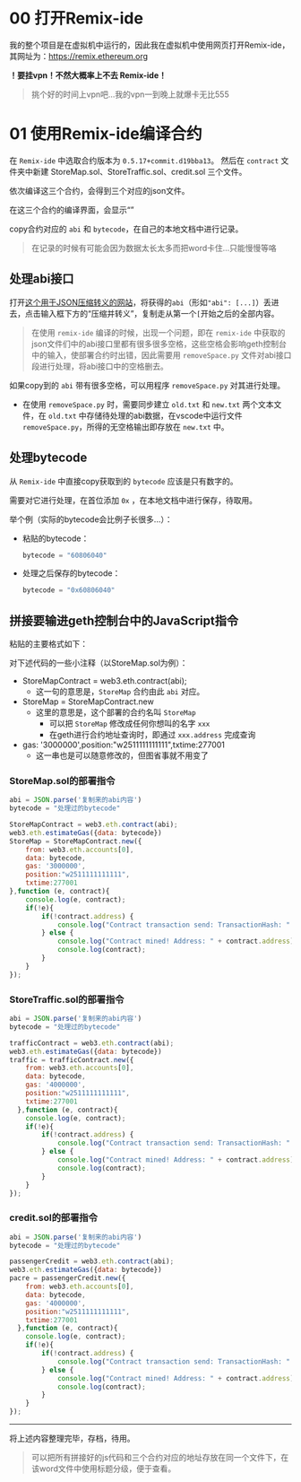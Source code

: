 # 00 打开Remix-ide

我的整个项目是在虚拟机中运行的，因此我在虚拟机中使用网页打开Remix-ide，其网址为：https://remix.ethereum.org

**！要挂vpn！不然大概率上不去 Remix-ide！**

> 挑个好的时间上vpn吧...我的vpn一到晚上就爆卡无比555

# 01 使用Remix-ide编译合约

在 `Remix-ide` 中选取合约版本为 `0.5.17+commit.d19bba13`。
然后在 `contract` 文件夹中新建 StoreMap.sol、StoreTraffic.sol、credit.sol 三个文件。

依次编译这三个合约，会得到三个对应的json文件。

在这三个合约的编译界面，会显示“”

copy合约对应的 `abi` 和 `bytecode`，在自己的本地文档中进行记录。

> 在记录的时候有可能会因为数据太长太多而把word卡住...只能慢慢等咯

## 处理abi接口

打开[这个用于JSON压缩转义的网站](https://www.bejson.com/zhuanyi/)，将获得的`abi`（形如`"abi": [...]`）丢进去，点击输入框下方的“压缩并转义”，复制走从第一个`[`开始之后的全部内容。

> 在使用 `remix-ide` 编译的时候，出现一个问题，即在 `remix-ide` 中获取的json文件们中的abi接口里都有很多很多空格，这些空格会影响geth控制台中的输入，使部署合约时出错，因此需要用 `removeSpace.py` 文件对abi接口段进行处理，将abi接口中的空格删去。

如果copy到的 `abi` 带有很多空格，可以用程序 `removeSpace.py` 对其进行处理。

* 在使用 `removeSpace.py` 时，需要同步建立 `old.txt` 和 `new.txt` 两个文本文件，在 `old.txt` 中存储待处理的abi数据，在vscode中运行文件 `removeSpace.py`，所得的无空格输出即存放在 `new.txt` 中。

## 处理bytecode

从 `Remix-ide` 中直接copy获取到的 `bytecode` 应该是只有数字的。

需要对它进行处理，在首位添加 `0x` ，在本地文档中进行保存，待取用。

举个例（实际的bytecode会比例子长很多...）：

* 粘贴的bytecode：

    ```js
    bytecode = "60806040"
    ```

* 处理之后保存的bytecode：

    ```js
    bytecode = "0x60806040"
    ```

## 拼接要输进geth控制台中的JavaScript指令

粘贴的主要格式如下：

对下述代码的一些小注释（以StoreMap.sol为例）：

* StoreMapContract = web3.eth.contract(abi);
  * 这一句的意思是，`StoreMap` 合约由此 `abi` 对应。
* StoreMap = StoreMapContract.new
  * 这里的意思是，这个部署的合约名叫 `StoreMap`
    * 可以把 `StoreMap` 修改成任何你想叫的名字 `xxx`
    * 在geth进行合约地址查询时，即通过 `xxx.address` 完成查询
* gas: '3000000',position:"w2511111111111",txtime:277001
  * 这一串也是可以随意修改的，但图省事就不用变了

### StoreMap.sol的部署指令

```js
abi = JSON.parse('复制来的abi内容')
bytecode = "处理过的bytecode"

StoreMapContract = web3.eth.contract(abi);
web3.eth.estimateGas({data: bytecode})
StoreMap = StoreMapContract.new({
    from: web3.eth.accounts[0], 
    data: bytecode, 
    gas: '3000000',
    position:"w2511111111111",
    txtime:277001
},function (e, contract){
    console.log(e, contract);
    if(!e){
        if(!contract.address) {
            console.log("Contract transaction send: TransactionHash: " + contract.transactionHash + " waiting to be mined...");
        } else {
            console.log("Contract mined! Address: " + contract.address);
            console.log(contract);
        }
    }
});
```

### StoreTraffic.sol的部署指令

```js
abi = JSON.parse('复制来的abi内容')
bytecode = "处理过的bytecode"

trafficContract = web3.eth.contract(abi);
web3.eth.estimateGas({data: bytecode})
traffic = trafficContract.new({
    from: web3.eth.accounts[0], 
    data: bytecode, 
    gas: '4000000',
    position:"w2511111111111",
    txtime:277001
  },function (e, contract){
    console.log(e, contract);
    if(!e){
        if(!contract.address) {
            console.log("Contract transaction send: TransactionHash: " + contract.transactionHash + " waiting to be mined...");
        } else {
            console.log("Contract mined! Address: " + contract.address);
            console.log(contract);
        }
    }
});

```

### credit.sol的部署指令

```js
abi = JSON.parse('复制来的abi内容')
bytecode = "处理过的bytecode"

passengerCredit = web3.eth.contract(abi);
web3.eth.estimateGas({data: bytecode})
pacre = passengerCredit.new({
    from: web3.eth.accounts[0], 
    data: bytecode, 
    gas: '4000000',
    position:"w2511111111111",
    txtime:277001
  },function (e, contract){
    console.log(e, contract);
    if(!e){
        if(!contract.address) {
            console.log("Contract transaction send: TransactionHash: " + contract.transactionHash + " waiting to be mined...");
        } else {
            console.log("Contract mined! Address: " + contract.address);
            console.log(contract);
        }
    }
});
```

---

将上述内容整理完毕，存档，待用。

> 可以把所有拼接好的js代码和三个合约对应的地址存放在同一个文件下，在该word文件中使用标题分级，便于查看。
